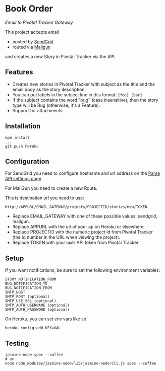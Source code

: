 # Book Order

*Email to Pivotal Tracker Gateway*

This project accepts email

* posted by [SendGrid](http://sendgrid.com)
* routed via [Mailgun](http://mailgun.org)

and creates a new Story in Pivotal Tracker via the API.

## Features

* Creates new stories in Pivotal Tracker with subject as the title and the email body as the story description.
* You can put labels in the subject line in this format: `[foo] [bar]`
* If the subject contains the word "bug" (case insensitive), then the story type will be Bug (otherwise, it's a Feature).
* Support for attachments.

## Installation

    npm install
    ...
    git push heroku

## Configuration

For SendGrid you need to configure hostname and url address on the [Parse API settings page](http://sendgrid.com/developer/reply).

For MailGun you need to create a new Route.

This is destination url you need to use:

    http://APPURL/EMAIL_GATEWAY/projects/PROJECTID/stories/new/TOKEN

* Replace EMAIL_GATEWAY with one of these possible values: sendgrid, mailgun.
* Replace APPURL with the url of your ap on Heroku or elsewhere.
* Replace PROJECTID with the numeric project id from Pivotal Tracker (the id number in the URL when viewing the project).
* Replace TOKEN with your user API token from Pivotal Tracker.

## Setup

If you want notifications, be sure to set the following environment variables:

    STORY_NOTIFICATION_FROM
    BUG_NOTIFICATION_TO
    BUG_NOTIFICATION_FROM
    SMTP_HOST
    SMTP_PORT (optional)
    SMTP_USE_SSL (optional)
    SMTP_AUTH_USERNAME (optional)
    SMTP_AUTH_PASSWORD (optional)

On Heroku, you can set env vars like so:

    heroku config:add KEY=VAL

## Testing

    jasmine-node spec --coffee
    # or
    node node_modules/jasmine-node/lib/jasmine-node/cli.js spec --coffee
